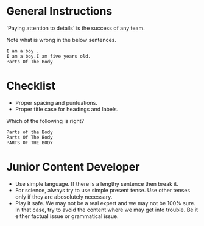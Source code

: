# General Instructions

'Paying attention to details' is the success of any team.

Note what is wrong in the below sentences.

```
I am a boy .
I am a boy.I am five years old.
Parts Of The Body
```

# Checklist

- Proper spacing and puntuations.
- Proper title case for headings and labels.

Which of the following is right?

```
Parts of the Body
Parts Of The Body
PARTS OF THE BODY
```

# Junior Content Developer

- Use simple language. If there is a lengthy sentence then break it.
- For science, always try to use simple present tense. Use other tenses only if
  they are abosolutely necessary.
- Play it safe. We may not be a real expert and we may not be 100% sure. In that
  case, try to avoid the content where we may get into trouble. Be it either
  factual issue or grammatical issue.
